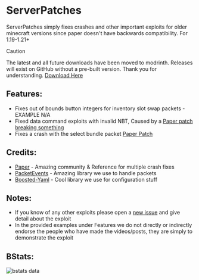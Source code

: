 # ServerPatches
ServerPatches simply fixes crashes and other important exploits for older minecraft versions since paper doesn't have backwards compatibility. For 1.19-1.21+

> [!CAUTION]
> The latest and all future downloads have been moved to modrinth. Releases will exist on GitHub without a pre-built version. Thank you for understanding. [Download Here](https://modrinth.com/plugin/serverpatches)

## Features:
- Fixes out of bounds button integers for inventory slot swap packets - EXAMPLE N/A
- Fixed data command exploits with invalid NBT, Caused by a [Paper patch breaking something](https://github.com/PaperMC/Paper/blob/9e171ef8ff0a0ec57ebc75772fc9de578c987059/patches/server/0647-Check-requirement-before-suggesting-root-nodes.patch#L22)
- Fixes a crash with the select bundle packet [Paper Patch](https://github.com/PaperMC/Paper/commit/a838a886dcbc93664283034a41673e802a6b3098)
  
## Credits:
- [Paper](https://github.com/PaperMC/) - Amazing community & Reference for multiple crash fixes
- [PacketEvents](https://github.com/retrooper/packetevents) - Amazing library we use to handle packets
- [Boosted-Yaml](https://github.com/dejvokep/boosted-yaml) - Cool library we use for configuration stuff

## Notes:
- If you know of any other exploits please open a [new issue](https://github.com/summiner/ServerPatches/issues/new) and give detail about the exploit
- In the provided examples under Features we do not directly or indirectly endorse the people who have made the videos/posts, they are simply to demonstrate the exploit
  
## BStats:
![bstats data](https://bstats.org/signatures/bukkit/ServerPatches.svg)
